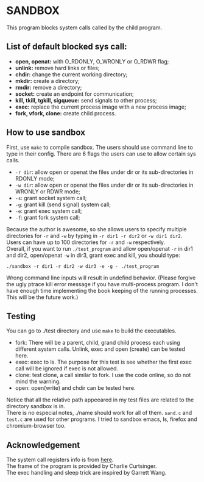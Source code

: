 # SANDBOX
This program blocks system calls called by the child program. 

## List of default blocked sys call: 
- **open, openat:** with O_RDONLY, O_WRONLY or O_RDWR flag;
- **unlink:** remove hard links or files;
- **chdir:** change the current working directory;
- **mkdir:** create a directory;
- **rmdir:** remove a directory;
- **socket:** create an endpoint for communication;
- **kill, tkill, tgkill, sigqueue:** send signals to other process;
- **exec:** replace the current process image with a new process image;
- **fork, vfork, clone:** create child process. 

## How to use sandbox
First, use ```make``` to compile sandbox. The users should use command line to type in their config. There are 6 flags the users can use to allow certain sys calls. 
- ```-r dir```: allow open or openat the files under dir or its sub-directories in RDONLY mode; 
- ```-w dir```: allow open or openat the files under dir or its sub-directories in WRONLY or RDWR mode; 
- ```-s```: grant socket system call; 
- ```-g```: grant kill (send signal) system call; 
- ```-e```: grant exec system call; 
- ```-f```: grant fork system call;   

Because the author is awesome, so she allows users to specify multiple directories for ```-r``` and ```-w``` by typing in ```-r dir1 -r dir2``` or ```-w dir1 dir2```. Users can have up to 100 directories for ```-r``` and ```-w``` respectively.    
Overall, if you want to run ```./test_program``` and allow open/openat ```-r``` in dir1 and dir2, open/openat ```-w``` in dir3, grant exec and kill, you should type: 
```
./sandbox -r dir1 -r dir2 -w dir3 -e -g - ./test_program
```
Wrong command line inputs will result in undefind behavior. (Please forgive the ugly ptrace kill error message if you have multi-process program. I don't have enough time implementing the book keeping of the running processes. This will be the future work.)

## Testing
You can go to ./test directory and use ```make``` to build the executables. 
- fork: There will be a parent, child, grand child process each using different system calls. Unlink, exec and open (create) can be tested here.  
- exec: exec to ls. The purpose for this test is see whether the first exec call will be ignored if exec is not allowed. 
- clone: test clone, a call similar to fork. I use the code online, so do not mind the warning.
- open: open(write) and chdir can be tested here. 

Notice that all the relative path appeeared in my test files are related to the directory sandbox is in.  
There is no especial notes, ./name should work for all of them. ```sand.c``` and ```test.c``` are used for other programs. 
I tried to sandbox emacs, ls, firefox and chromium-browser too. 

## Acknowledgement
The system call registers info is from [here](https://filippo.io/linux-syscall-table/).  
The frame of the program is provided by Charlie Curtsinger.   
The exec handling and sleep trick are inspired by Garrett Wang. 
